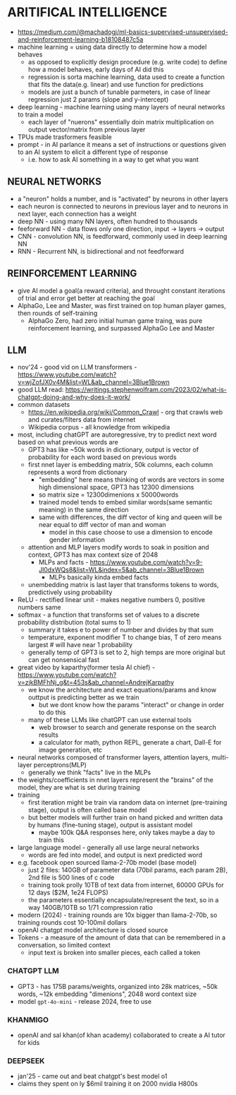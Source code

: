 # ARITIFICAL INTELLIGENCE
- https://medium.com/@machadogj/ml-basics-supervised-unsupervised-and-reinforcement-learning-b18108487c5a
- machine learning = using data directly to determine how a model behaves
    - as opposed to explicitly design procedure (e.g. write code) to define how a model behaves, early days of AI did this
    - regression is sorta machine learning, data used to create a function that fits the data(e.g. linear) and use function for predictions
    - models are just a bunch of tunable parmeters, in case of linear regression just 2 params (slope and y-intercept)
- deep learning - machine learning using many layers of neural networks to train a model
    - each layer of "nuerons" essentially doin matrix multiplication on output vector/matrix from previous layer
- TPUs made trasformers feasible
- prompt - in AI parlance it means a set of instructions or questions given to an AI system to elicit a different type of response
    - i.e. how to ask AI something in a way to get what you want

## NEURAL NETWORKS
- a "neuron" holds a number, and is "activated" by neurons in other layers
- each neuron is connected to neurons in previous layer and to neurons in next layer, each connection has a weight
- deep NN - using many NN layers, often hundred to thousands
- feeforward NN - data flows only one direction, input -> layers -> output
- CNN - convolution NN, is feedforward, commonly used in deep learning NN
- RNN - Recurrent NN, is bidirectional and not feedforward

## REINFORCEMENT LEARNING
- give AI model a goal(a reward criteria), and throught constant iterations of trial and error get better at reaching the goal
- AlphaGo, Lee and Master, was first trained on top human player games, then rounds of self-training
    - AlphaGo Zero, had zero initial human game traing, was pure reinforcement learning, and surpassed AlphaGo Lee and Master

## LLM
- nov'24 - good vid on LLM transformers - https://www.youtube.com/watch?v=wjZofJX0v4M&list=WL&ab_channel=3Blue1Brown
- good LLM read: https://writings.stephenwolfram.com/2023/02/what-is-chatgpt-doing-and-why-does-it-work/
- common datasets
    - https://en.wikipedia.org/wiki/Common_Crawl - org that crawls web and curates/filters data from internet
    - Wikipedia corpus - all knowledge from wikipedia
- most, including chatGPT are autoregressive, try to predict next word based on what previous words are
    - GPT3 has like ~50k words in dictionary, output is vector of probability for each word based on previous words
    - first nnet layer is embedding matrix, 50k columns, each column represents a word from dictionary
        - "embedding" here means thinking of words are vectors in some high dimensional space, GPT3 has 12300 dimensions
        - so matrix size = 12300dimenions x 50000words
        - trained model tends to embed similar words(same semantic meaning) in the same direction
        - same with differences, the diff vector of king and queen will be near equal to diff vector of man and woman
            - model in this case choose to use a dimension to encode gender information
    - attention and MLP layers modify words to soak in position and context, GPT3 has max context size of 2048
        - MLPs and facts - https://www.youtube.com/watch?v=9-Jl0dxWQs8&list=WL&index=5&ab_channel=3Blue1Brown
            - MLPs basically kinda embed facts
    - unembedding matrix is last layer that transforms tokens to words, predictively using probability
- ReLU - rectified linear unit - makes negative numbers 0, positive numbers same
- softmax - a function that transforms set of values to a discrete probability distribution (total sums to 1)
    - summary it takes e to power of number and divides by that sum
    - temperature, exponent modifier T to change bias, T of zero means largest # will have near 1 probability
    - generally temp of GPT3 is set to 2, high temps are more original but can get nonsensical fast
- great video by kaparthy(former tesla AI chief) - https://www.youtube.com/watch?v=zjkBMFhNj_g&t=453s&ab_channel=AndrejKarpathy
     - we know the architecture and exact equations/params and know outtput is predicting better as we train
        - but we dont know how the params "interact" or change in order to do this
    - many of these LLMs like chatGPT can use external tools 
        - web browser to search and generate response on the search results
        - a calculator for math, python REPL, generate a chart, Dall-E for image generation, etc
- neural networks composed of transformer layers, attention layers, multi-layer perceptrons(MLP)
    - generally we think "facts" live in the MLPs
- the weights/coefficients in nnet layers represent the "brains" of the model, they are what is set during training
- training 
    - first iteration might be train via random data on internet (pre-training stage), output is often called base model
    - but better models will further train on hand picked and written data by humans (fine-tuning stage), output is assistant model
        - maybe 100k Q&A responses here, only takes maybe a day to train this
- large language model - generally all use large neural networks
    - words are fed into model, and output is next predicted word
- e.g. facebook open sourced llama-2-70b model (base model)
    - just 2 files: 140GB of parameter data (70bil params, each param 2B), 2nd file is 500 lines of c code
    - training took prolly 10TB of text data from internet, 60000 GPUs for 12 days ($2M, 1e24 FLOPS)
    - the parameters essentially encapsulate/represent the text, so in a way 140GB/10TB so 1/71 compression ratio
- modern (2024) - training rounds are 10x bigger than llama-2-70b, so training rounds cost 10-100mil dollars
- openAI chatgpt model architecture is closed source
- Tokens - a measure of the amount of data that can be remembered in a conversation, so limited context
    - input text is broken into smaller pieces, each called a token
### CHATGPT LLM
- GPT3 - has 175B params/weights, organized into 28k matrices, ~50k words, ~12k embedding "dimenions", 2048 word context size
- model `gpt-4o-mini` - release 2024, free to use
### KHANMIGO
- openAI and sal khan(of khan academy) collaborated to create a AI tutor for kids
### DEEPSEEK
- jan'25 - came out and beat chatgpt's best model o1
- claims they spent on ly $6mil training it on 2000 nvidia H800s

